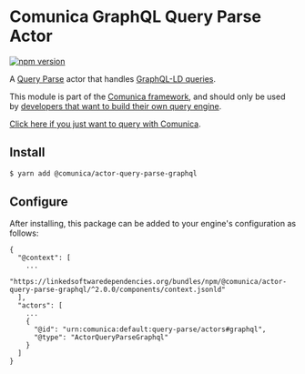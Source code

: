 # Comunica GraphQL Query Parse Actor

[![npm version](https://badge.fury.io/js/%40comunica%2Factor-query-parse-graphql.svg)](https://www.npmjs.com/package/@comunica/actor-query-parse-graphql)

A [Query Parse](https://github.com/comunica/comunica/tree/master/packages/bus-query-parse) actor that handles [GraphQL-LD queries](https://github.com/rubensworks/graphql-ld.js).

This module is part of the [Comunica framework](https://github.com/comunica/comunica),
and should only be used by [developers that want to build their own query engine](https://comunica.dev/docs/modify/).

[Click here if you just want to query with Comunica](https://comunica.dev/docs/query/).

## Install

```bash
$ yarn add @comunica/actor-query-parse-graphql
```

## Configure

After installing, this package can be added to your engine's configuration as follows:
```text
{
  "@context": [
    ...
    "https://linkedsoftwaredependencies.org/bundles/npm/@comunica/actor-query-parse-graphql/^2.0.0/components/context.jsonld"  
  ],
  "actors": [
    ...
    {
      "@id": "urn:comunica:default:query-parse/actors#graphql",
      "@type": "ActorQueryParseGraphql"
    }
  ]
}
```
